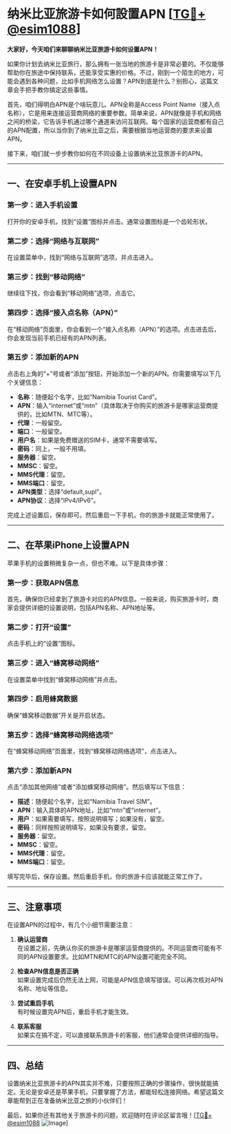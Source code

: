 # 纳米比亚旅游卡如何設置APN [[TG💪+ @esim1088](https://t.me/s/esim1088)]

**大家好，今天咱们来聊聊纳米比亚旅游卡如何设置APN！**  

如果你计划去纳米比亚旅行，那么拥有一张当地的旅游卡是非常必要的。不仅能够帮助你在旅途中保持联系，还能享受实惠的价格。不过，刚到一个陌生的地方，可能会遇到各种问题，比如手机网络怎么设置？APN到底是什么？别担心，这篇文章会手把手教你搞定这些事情。

首先，咱们得明白APN是个啥玩意儿。APN全称是Access Point Name（接入点名称），它是用来连接运营商网络的重要参数。简单来说，APN就像是手机和网络之间的桥梁，它告诉手机通过哪个通道来访问互联网。每个国家的运营商都有自己的APN配置，所以当你到了纳米比亚之后，需要根据当地运营商的要求来设置APN。

接下来，咱们就一步步教你如何在不同设备上设置纳米比亚旅游卡的APN。

---

## **一、在安卓手机上设置APN**

### **第一步：进入手机设置**
打开你的安卓手机，找到“设置”图标并点击。通常设置图标是一个齿轮形状。

### **第二步：选择“网络与互联网”**
在设置菜单中，找到“网络与互联网”选项，并点击进入。

### **第三步：找到“移动网络”**
继续往下找，你会看到“移动网络”选项，点击它。

### **第四步：选择“接入点名称（APN）”**
在“移动网络”页面里，你会看到一个“接入点名称（APN）”的选项。点击进去后，你会发现当前手机已经有的APN列表。

### **第五步：添加新的APN**
点击右上角的“+”号或者“添加”按钮，开始添加一个新的APN。你需要填写以下几个关键信息：

- **名称**：随便起个名字，比如“Namibia Tourist Card”。
- **APN**：输入“internet”或“mtn”（具体取决于你购买的旅游卡是哪家运营商提供的，比如MTN、MTC等）。
- **代理**：一般留空。
- **端口**：一般留空。
- **用户名**：如果是免费赠送的SIM卡，通常不需要填写。
- **密码**：同上，一般不用填。
- **服务器**：留空。
- **MMSC**：留空。
- **MMS代理**：留空。
- **MMS端口**：留空。
- **APN类型**：选择“default,supl”。
- **APN协议**：选择“IPv4/IPv6”。

完成上述设置后，保存即可。然后重启一下手机，你的旅游卡就能正常使用了。

---

## **二、在苹果iPhone上设置APN**

苹果手机的设置稍微复杂一点，但也不难。以下是具体步骤：

### **第一步：获取APN信息**
首先，确保你已经拿到了旅游卡对应的APN信息。一般来说，购买旅游卡时，商家会提供详细的设置说明，包括APN名称、APN地址等。

### **第二步：打开“设置”**
点击手机上的“设置”图标。

### **第三步：进入“蜂窝移动网络”**
在设置菜单中找到“蜂窝移动网络”并点击。

### **第四步：启用蜂窝数据**
确保“蜂窝移动数据”开关是开启状态。

### **第五步：选择“蜂窝移动网络选项”**
在“蜂窝移动网络”页面里，找到“蜂窝移动网络选项”，点击进入。

### **第六步：添加新APN**
点击“添加其他网络”或者“添加蜂窝移动网络”。然后填写以下信息：

- **描述**：随便起个名字，比如“Namibia Travel SIM”。
- **APN**：输入具体的APN地址，比如“mtn”或“internet”。
- **用户**：如果需要填写，按照说明填写；如果没有，留空。
- **密码**：同样按照说明填写，如果没有要求，留空。
- **服务器**：留空。
- **MMSC**：留空。
- **MMS代理**：留空。
- **MMS端口**：留空。

填写完毕后，保存设置。然后重启手机，你的旅游卡应该就能正常工作了。

---

## **三、注意事项**

在设置APN的过程中，有几个小细节需要注意：

1. **确认运营商**  
   在设置之前，先确认你买的旅游卡是哪家运营商提供的。不同运营商可能有不同的APN设置要求。比如MTN和MTC的APN设置可能完全不同。

2. **检查APN信息是否正确**  
   如果设置完成后仍然无法上网，可能是APN信息填写错误。可以再次核对APN名称、地址等信息。

3. **尝试重启手机**  
   有时候设置完APN后，重启手机才能生效。

4. **联系客服**  
   如果实在搞不定，可以直接联系旅游卡的客服，他们通常会提供详细的指导。

---

## **四、总结**

设置纳米比亚旅游卡的APN其实并不难，只要按照正确的步骤操作，很快就能搞定。无论是安卓还是苹果手机，只要掌握了方法，都能轻松连接网络。希望这篇文章能帮到正在准备纳米比亚之旅的小伙伴们！

最后，如果你还有其他关于旅游卡的问题，欢迎随时在评论区留言哦！[[TG💪+ @esim1088](https://t.me/s/esim1088) ![Image](https://i.postimg.cc/4NQfJmqS/Snipaste-2025-05-13-00-14-12.png)]
